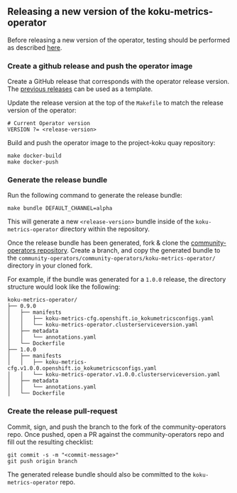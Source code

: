 ## Releasing a new version of the koku-metrics-operator

Before releasing a new version of the operator, testing should be performed as described [here](release-testing.md).


### Create a github release and push the operator image
Create a GitHub release that corresponds with the operator release version. The [previous releases](https://github.com/project-koku/koku-metrics-operator/releases) can be used as a template. 

Update the release version at the top of the `Makefile` to match the release version of the operator: 

```
# Current Operator version
VERSION ?= <release-version>
```

Build and push the operator image to the project-koku quay repository: 

```
make docker-build
make docker-push
```

### Generate the release bundle 
Run the following command to generate the release bundle: 

```
make bundle DEFAULT_CHANNEL=alpha
```
This will generate a new `<release-version>` bundle inside of the `koku-metrics-operator` directory within the repository. 

Once the release bundle has been generated, fork & clone the [community-operators repository](https://github.com/operator-framework/community-operators). Create a branch, and copy the generated bundle to the `community-operators/community-operators/koku-metrics-operator/` directory in your cloned fork. 

For example, if the bundle was generated for a `1.0.0` release, the directory structure would look like the following: 

```
koku-metrics-operator/
├── 0.9.0
│   ├── manifests
│   │   ├── koku-metrics-cfg.openshift.io_kokumetricsconfigs.yaml
│   │   └── koku-metrics-operator.clusterserviceversion.yaml
│   ├── metadata
│   │   └── annotations.yaml
│   └── Dockerfile
├── 1.0.0
│   ├── manifests
│   │   ├── koku-metrics-cfg.v1.0.0.openshift.io_kokumetricsconfigs.yaml
│   │   └── koku-metrics-operator.v1.0.0.clusterserviceversion.yaml
│   ├── metadata
│   │   └── annotations.yaml
│   └── Dockerfile
```

### Create the release pull-request
Commit, sign, and push the branch to the fork of the community-operators repo. Once pushed, open a PR against the community-operators repo and fill out the resulting checklist: 

```
git commit -s -m "<commit-message>"
git push origin branch
```
The generated release bundle should also be committed to the `koku-metrics-operator` repo. 